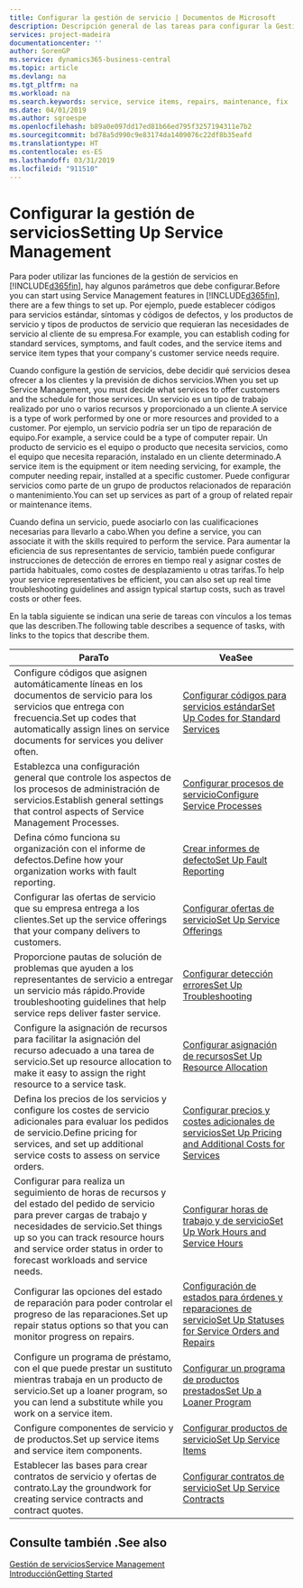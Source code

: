 ```yaml
---
title: Configurar la gestión de servicio | Documentos de Microsoft
description: Descripción general de las tareas para configurar la Gestión de servicios para adaptarla a la forma en que sus organizaciones gestionan sus servicios.
services: project-madeira
documentationcenter: ''
author: SorenGP
ms.service: dynamics365-business-central
ms.topic: article
ms.devlang: na
ms.tgt_pltfrm: na
ms.workload: na
ms.search.keywords: service, service items, repairs, maintenance, fix
ms.date: 04/01/2019
ms.author: sgroespe
ms.openlocfilehash: b89a0e097dd17ed81b66ed795f3257194311e7b2
ms.sourcegitcommit: bd78a5d990c9e83174da1409076c22df8b35eafd
ms.translationtype: HT
ms.contentlocale: es-ES
ms.lasthandoff: 03/31/2019
ms.locfileid: "911510"
---
```

# <a name="setting-up-service-management"></a><span data-ttu-id="e8c08-103">Configurar la gestión de servicios</span><span class="sxs-lookup"><span data-stu-id="e8c08-103">Setting Up Service Management</span></span>
<span data-ttu-id="e8c08-104">Para poder utilizar las funciones de la gestión de servicios en [!INCLUDE[d365fin](includes/d365fin_md.md)], hay algunos parámetros que debe configurar.</span><span class="sxs-lookup"><span data-stu-id="e8c08-104">Before you can start using Service Management features in [!INCLUDE[d365fin](includes/d365fin_md.md)], there are a few things to set up.</span></span> <span data-ttu-id="e8c08-105">Por ejemplo, puede establecer códigos para servicios estándar, síntomas y códigos de defectos, y los productos de servicio y tipos de productos de servicio que requieran las necesidades de servicio al cliente de su empresa.</span><span class="sxs-lookup"><span data-stu-id="e8c08-105">For example, you can establish coding for standard services, symptoms, and fault codes, and the service items and service item types that your company's customer service needs require.</span></span>  

<span data-ttu-id="e8c08-106">Cuando configure la gestión de servicios, debe decidir qué servicios desea ofrecer a los clientes y la previsión de dichos servicios.</span><span class="sxs-lookup"><span data-stu-id="e8c08-106">When you set up Service Management, you must decide what services to offer customers and the schedule for those services.</span></span> <span data-ttu-id="e8c08-107">Un servicio es un tipo de trabajo realizado por uno o varios recursos y proporcionado a un cliente.</span><span class="sxs-lookup"><span data-stu-id="e8c08-107">A service is a type of work performed by one or more resources and provided to a customer.</span></span> <span data-ttu-id="e8c08-108">Por ejemplo, un servicio podría ser un tipo de reparación de equipo.</span><span class="sxs-lookup"><span data-stu-id="e8c08-108">For example, a service could be a type of computer repair.</span></span> <span data-ttu-id="e8c08-109">Un producto de servicio es el equipo o producto que necesita servicios, como el equipo que necesita reparación, instalado en un cliente determinado.</span><span class="sxs-lookup"><span data-stu-id="e8c08-109">A service item is the equipment or item needing servicing, for example, the computer needing repair, installed at a specific customer.</span></span> <span data-ttu-id="e8c08-110">Puede configurar servicios como parte de un grupo de productos relacionados de reparación o mantenimiento.</span><span class="sxs-lookup"><span data-stu-id="e8c08-110">You can set up services as part of a group of related repair or maintenance items.</span></span>  
  
<span data-ttu-id="e8c08-111">Cuando defina un servicio, puede asociarlo con las cualificaciones necesarias para llevarlo a cabo.</span><span class="sxs-lookup"><span data-stu-id="e8c08-111">When you define a service, you can associate it with the skills required to perform the service.</span></span> <span data-ttu-id="e8c08-112">Para aumentar la eficiencia de sus representantes de servicio, también puede configurar instrucciones de detección de errores en tiempo real y asignar costes de partida habituales, como costes de desplazamiento u otras tarifas.</span><span class="sxs-lookup"><span data-stu-id="e8c08-112">To help your service representatives be efficient, you can also set up real time troubleshooting guidelines and assign typical startup costs, such as travel costs or other fees.</span></span>  

<span data-ttu-id="e8c08-113">En la tabla siguiente se indican una serie de tareas con vínculos a los temas que las describen.</span><span class="sxs-lookup"><span data-stu-id="e8c08-113">The following table describes a sequence of tasks, with links to the topics that describe them.</span></span>  
  
| <span data-ttu-id="e8c08-114">Para</span><span class="sxs-lookup"><span data-stu-id="e8c08-114">To</span></span> | <span data-ttu-id="e8c08-115">Vea</span><span class="sxs-lookup"><span data-stu-id="e8c08-115">See</span></span> |
| --- | --- |
| <span data-ttu-id="e8c08-116">Configure códigos que asignen automáticamente líneas en los documentos de servicio para los servicios que entrega con frecuencia.</span><span class="sxs-lookup"><span data-stu-id="e8c08-116">Set up codes that automatically assign lines on service documents for services you deliver often.</span></span> |[<span data-ttu-id="e8c08-117">Configurar códigos para servicios estándar</span><span class="sxs-lookup"><span data-stu-id="e8c08-117">Set Up Codes for Standard Services</span></span>](service-how-setup-service-coding.md)|
| <span data-ttu-id="e8c08-118">Establezca una configuración general que controle los aspectos de los procesos de administración de servicios.</span><span class="sxs-lookup"><span data-stu-id="e8c08-118">Establish general settings that control aspects of Service Management Processes.</span></span>|[<span data-ttu-id="e8c08-119">Configurar procesos de servicio</span><span class="sxs-lookup"><span data-stu-id="e8c08-119">Configure Service Processes</span></span>](service-setup-service-processes.md)|
| <span data-ttu-id="e8c08-120">Defina cómo funciona su organización con el informe de defectos.</span><span class="sxs-lookup"><span data-stu-id="e8c08-120">Define how your organization works with fault reporting.</span></span> |[<span data-ttu-id="e8c08-121">Crear informes de defecto</span><span class="sxs-lookup"><span data-stu-id="e8c08-121">Set Up Fault Reporting</span></span>](service-how-setup-fault-reporting.md) |
| <span data-ttu-id="e8c08-122">Configurar las ofertas de servicio que su empresa entrega a los clientes.</span><span class="sxs-lookup"><span data-stu-id="e8c08-122">Set up the service offerings that your company delivers to customers.</span></span>|[<span data-ttu-id="e8c08-123">Configurar ofertas de servicio</span><span class="sxs-lookup"><span data-stu-id="e8c08-123">Set Up Service Offerings</span></span>](service-how-setup-service-offerings.md)|
| <span data-ttu-id="e8c08-124">Proporcione pautas de solución de problemas que ayuden a los representantes de servicio a entregar un servicio más rápido.</span><span class="sxs-lookup"><span data-stu-id="e8c08-124">Provide troubleshooting guidelines that help service reps deliver faster service.</span></span> |[<span data-ttu-id="e8c08-125">Configurar detección errores</span><span class="sxs-lookup"><span data-stu-id="e8c08-125">Set Up Troubleshooting</span></span>](service-how-setup-troubleshooting.md) |
| <span data-ttu-id="e8c08-126">Configure la asignación de recursos para facilitar la asignación del recurso adecuado a una tarea de servicio.</span><span class="sxs-lookup"><span data-stu-id="e8c08-126">Set up resource allocation to make it easy to assign the right resource to a service task.</span></span> |[<span data-ttu-id="e8c08-127">Configurar asignación de recursos</span><span class="sxs-lookup"><span data-stu-id="e8c08-127">Set Up Resource Allocation</span></span>](service-how-setup-resource-allocation.md) |
| <span data-ttu-id="e8c08-128">Defina los precios de los servicios y configure los costes de servicio adicionales para evaluar los pedidos de servicio.</span><span class="sxs-lookup"><span data-stu-id="e8c08-128">Define pricing for services, and set up additional service costs to assess on service orders.</span></span> |[<span data-ttu-id="e8c08-129">Configurar precios y costes adicionales de servicios</span><span class="sxs-lookup"><span data-stu-id="e8c08-129">Set Up Pricing and Additional Costs for Services</span></span>](service-how-setup-service-costs-pricing.md)|
| <span data-ttu-id="e8c08-130">Configurar para realiza un seguimiento de horas de recursos y del estado del pedido de servicio para prever cargas de trabajo y necesidades de servicio.</span><span class="sxs-lookup"><span data-stu-id="e8c08-130">Set things up so you can track resource hours and service order status in order to forecast workloads and service needs.</span></span>|[<span data-ttu-id="e8c08-131">Configurar horas de trabajo y de servicio</span><span class="sxs-lookup"><span data-stu-id="e8c08-131">Set Up Work Hours and Service Hours</span></span>](service-how-setup-work-service-hours.md)|
| <span data-ttu-id="e8c08-132">Configurar las opciones del estado de reparación para poder controlar el progreso de las reparaciones.</span><span class="sxs-lookup"><span data-stu-id="e8c08-132">Set up repair status options so that you can monitor progress on repairs.</span></span> | [<span data-ttu-id="e8c08-133">Configuración de estados para órdenes y reparaciones de servicio</span><span class="sxs-lookup"><span data-stu-id="e8c08-133">Set Up Statuses for Service Orders and Repairs</span></span>](service-order-repair-status.md)|
| <span data-ttu-id="e8c08-134">Configure un programa de préstamo, con el que puede prestar un sustituto mientras trabaja en un producto de servicio.</span><span class="sxs-lookup"><span data-stu-id="e8c08-134">Set up a loaner program, so you can lend a substitute while you work on a service item.</span></span> |[<span data-ttu-id="e8c08-135">Configurar un programa de productos prestados</span><span class="sxs-lookup"><span data-stu-id="e8c08-135">Set Up a Loaner Program</span></span>](service-how-setup-loaner-program.md) |
| <span data-ttu-id="e8c08-136">Configure componentes de servicio y de productos.</span><span class="sxs-lookup"><span data-stu-id="e8c08-136">Set up service items and service item components.</span></span> |[<span data-ttu-id="e8c08-137">Configurar productos de servicio</span><span class="sxs-lookup"><span data-stu-id="e8c08-137">Set Up Service Items</span></span>](service-how-setup-service-items.md) |
| <span data-ttu-id="e8c08-138">Establecer las bases para crear contratos de servicio y ofertas de contrato.</span><span class="sxs-lookup"><span data-stu-id="e8c08-138">Lay the groundwork for creating service contracts and contract quotes.</span></span> |[<span data-ttu-id="e8c08-139">Configurar contratos de servicio</span><span class="sxs-lookup"><span data-stu-id="e8c08-139">Set Up Service Contracts</span></span>](service-how-setup-service-contracts.md) |

## <a name="see-also"></a><span data-ttu-id="e8c08-140">Consulte también .</span><span class="sxs-lookup"><span data-stu-id="e8c08-140">See also</span></span>
[<span data-ttu-id="e8c08-141">Gestión de servicios</span><span class="sxs-lookup"><span data-stu-id="e8c08-141">Service Management</span></span>](service-service.md)  
[<span data-ttu-id="e8c08-142">Introducción</span><span class="sxs-lookup"><span data-stu-id="e8c08-142">Getting Started</span></span>](product-get-started.md)  
